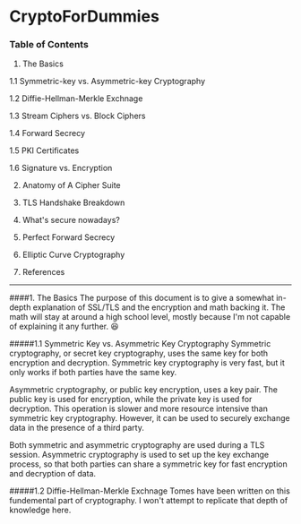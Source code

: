 # CryptoForDummies

### Table of Contents

1. The Basics

  1.1 Symmetric-key vs. Asymmetric-key Cryptography
     
  1.2 Diffie-Hellman-Merkle Exchnage
     
  1.3 Stream Ciphers vs. Block Ciphers
  
  1.4 Forward Secrecy
     
  1.5 PKI Certificates
     
  1.6 Signature vs. Encryption

2. Anatomy of A Cipher Suite

3. TLS Handshake Breakdown

4. What's secure nowadays?

5. Perfect Forward Secrecy

6. Elliptic Curve Cryptography

7. References
***
####1. The Basics
The purpose of this document is to give a somewhat in-depth explanation of SSL/TLS and the encryption and math backing it. The math will stay at around a high school level, mostly because I'm not capable of explaining it any further. :laughing:

  #####1.1 Symmetric Key vs. Asymmetric Key Cryptography
  Symmetric cryptography, or secret key cryptography, uses the same key for both encryption and decryption. Symmetric key cryptography is very fast, but it only works if both parties have the same key.
  
  Asymmetric cryptography, or public key encryption, uses a key pair. The public key is used for encryption, while the private key is used for decryption. This operation is slower and more resource intensive than symmetric key cryptography. However, it can be used to securely exchange data in the presence of a third party. 

  Both symmetric and asymmetric cryptography are used during a TLS session. Asymmetric cryptography is used to set up the key exchange process, so that both parties can share a symmetric key for fast encryption and decryption of data.

  #####1.2 Diffie-Hellman-Merkle Exchnage
  Tomes have been written on this fundemental part of cryptography. I won't attempt to replicate that depth of knowledge here.  
